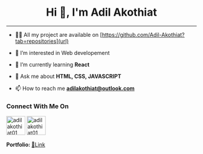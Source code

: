 <h1 align='center'>Hi 👋, I'm Adil Akothiat</h1>
<hr>

- 👨‍💻 All my project are available on [https://github.com/Adil-Akothiat?tab=repositories](url)

- 👀 I’m interested in Web developement 

- 🌱 I’m currently learning **React** 

- 💬 Ask me about **HTML, CSS, JAVASCRIPT**

- 📫 How to reach me **adilakothiat@outlook.com**

<h3>Connect With Me On </h3>
<a href='https://www.instagram.com/adilakothiat01/'><img src='https://img.icons8.com/fluency/512/instagram-new.png' alt='adilakothiat01' height='50' width='50'/></a>
<a href='https://www.linkedin.com/in/adil-akothiat-560674221/'><img src='https://img.icons8.com/fluency/512/linkedin.png' alt='adilakothiat01' height='50' width='50'/></a>

<strong>Portfolio: </strong><a href='https://adilcode.netlify.app/'>🔗Link<a/>
  
<!---
Adil-Akothiat/Adil-Akothiat is a ✨ special ✨ repository because its `README.md` (this file) appears on your GitHub profile.
You can click the Preview link to take a look at your changes.
--->

